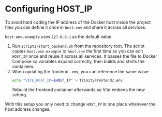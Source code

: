 # Configuring HOST_IP

To avoid hard coding the IP address of the Docker host inside the project files
you can define it once in `host.env` and share it across all services.

`host.env.example` uses `127.0.0.1` as the default value.

1. Run `scripts/start_backend.sh` from the repository root. The script copies
   `host.env.example` to `host.env` the first time so you can edit `HOST_IP`
   once and reuse it across all services. It passes the file to Docker Compose so
   variables expand correctly, then builds and starts the containers.
2. When updating the frontend `.env`, you can reference the same value:
   ```bash
   echo "VITE_HOST_IP=$HOST_IP" > TrinityFrontend/.env
   ```
   Rebuild the frontend container afterwards so Vite embeds the new setting.

With this setup you only need to change `HOST_IP` in one place whenever the host
address changes.
